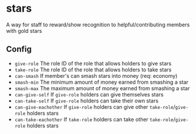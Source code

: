 # stars
A way for staff to reward/show recognition to helpful/contributing members with gold stars

## Config
- `give-role` The role ID of the role that allows holders to give stars
- `take-role` The role ID of the role that allows holders to take stars
- `can-smash` If member's can smash stars into money (req: economy)
- `smash-min` The minimum amount of money earned from smashing a star
- `smash-max` The maximum amount of money earned from smashing a star
- `can-give-self` If `give-role` holders can give themselves stars
- `can-take-self` If `give-role` holders can take their own stars
- `can-give-eachother` If `give-role` holders can give other `take-role`/`give-role` holders stars
- `can-take-eachother` If `take-role` holders can take other `take-role`/`give-role` holders stars
